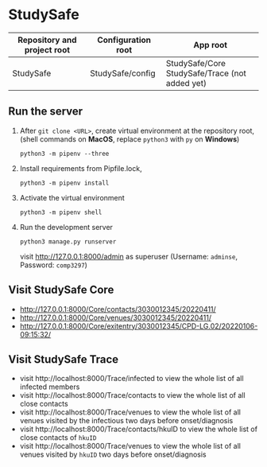 # StudySafe

| Repository and project root | Configuration root | App root |
| --------------------------- | ------------------ | ---------|
| StudySafe                   | StudySafe/config   | StudySafe/Core<br>StudySafe/Trace (not added yet) |

## Run the server

1. After `git clone <URL>`, create virtual environment at the repository root, <br>(shell commands on **MacOS**, replace `python3` with `py` on **Windows**)

   ```shell
   python3 -m pipenv --three
   ```

2. Install requirements from Pipfile.lock,

   ```shell
   python3 -m pipenv install
   ```

3. Activate the virtual environment

   ``` shell
   python3 -m pipenv shell
   ```

4. Run the development server

   ```shell
   python3 manage.py runserver
   ```

   visit http://127.0.0.1:8000/admin as superuser (Username: `adminse`, Password: `comp3297`)

## Visit StudySafe Core

 - http://127.0.0.1:8000/Core/contacts/3030012345/20220411/
 - http://127.0.0.1:8000/Core/venues/3030012345/20220411/
 - http://127.0.0.1:8000/Core/exitentry/3030012345/CPD-LG.02/20220106-09:15:32/

## Visit StudySafe Trace
 - visit http://localhost:8000/Trace/infected to view the whole list of all infected members
 - visit http://localhost:8000/Trace/contacts to view the whole list of all close contacts
 - visit http://localhost:8000/Trace/venues to view the whole list of all venues visited by the infectious two days before onset/diagnosis
 - visit http://localhost:8000/Trace/contacts/hkuID to view the whole list of close contacts of `hkuID`
 - visit http://localhost:8000/Trace/venues to view the whole list of all venues visited by `hkuID` two days before onset/diagnosis
